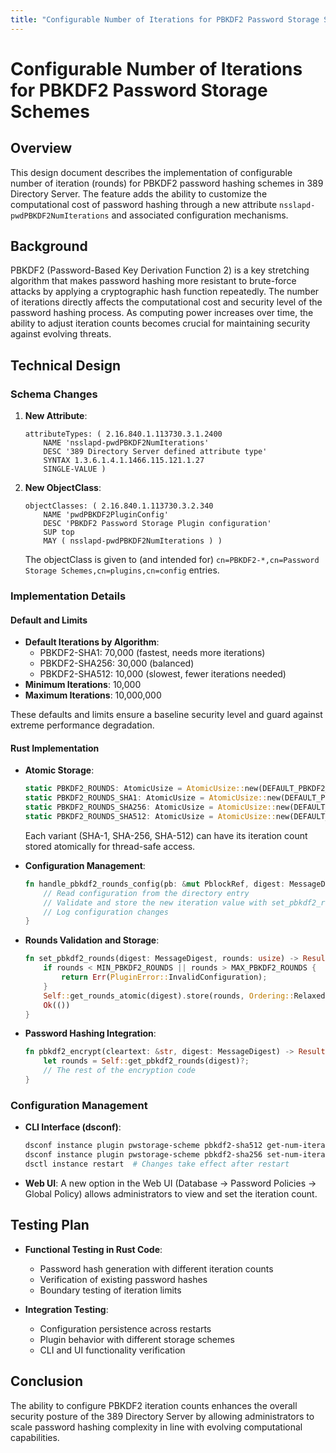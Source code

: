 ```yaml
---
title: "Configurable Number of Iterations for PBKDF2 Password Storage Schemes"
---
```


# Configurable Number of Iterations for PBKDF2 Password Storage Schemes

## Overview
This design document describes the implementation of configurable number of iteration (rounds) for PBKDF2 password hashing schemes in 389 Directory Server. The feature adds the ability to customize the computational cost of password hashing through a new attribute `nsslapd-pwdPBKDF2NumIterations` and associated configuration mechanisms.

## Background
PBKDF2 (Password-Based Key Derivation Function 2) is a key stretching algorithm that makes password hashing more resistant to brute-force attacks by applying a cryptographic hash function repeatedly. The number of iterations directly affects the computational cost and security level of the password hashing process. As computing power increases over time, the ability to adjust iteration counts becomes crucial for maintaining security against evolving threats.

## Technical Design

### Schema Changes
1. **New Attribute**:
   ```ldif
   attributeTypes: ( 2.16.840.1.113730.3.1.2400
       NAME 'nsslapd-pwdPBKDF2NumIterations'
       DESC '389 Directory Server defined attribute type'
       SYNTAX 1.3.6.1.4.1.1466.115.121.1.27
       SINGLE-VALUE )
   ```

2. **New ObjectClass**:
   ```ldif
   objectClasses: ( 2.16.840.1.113730.3.2.340
       NAME 'pwdPBKDF2PluginConfig'
       DESC 'PBKDF2 Password Storage Plugin configuration'
       SUP top
       MAY ( nsslapd-pwdPBKDF2NumIterations ) )
   ```

   The objectClass is given to (and intended for) `cn=PBKDF2-*,cn=Password Storage Schemes,cn=plugins,cn=config` entries.

### Implementation Details

#### Default and Limits
- **Default Iterations by Algorithm**:
  - PBKDF2-SHA1: 70,000 (fastest, needs more iterations)
  - PBKDF2-SHA256: 30,000 (balanced)
  - PBKDF2-SHA512: 10,000 (slowest, fewer iterations needed)
- **Minimum Iterations**: 10,000  
- **Maximum Iterations**: 10,000,000

These defaults and limits ensure a baseline security level and guard against extreme performance degradation.

#### Rust Implementation
- **Atomic Storage**:
  ```rust
  static PBKDF2_ROUNDS: AtomicUsize = AtomicUsize::new(DEFAULT_PBKDF2_SHA1_ROUNDS);
  static PBKDF2_ROUNDS_SHA1: AtomicUsize = AtomicUsize::new(DEFAULT_PBKDF2_SHA1_ROUNDS);
  static PBKDF2_ROUNDS_SHA256: AtomicUsize = AtomicUsize::new(DEFAULT_PBKDF2_SHA256_ROUNDS);
  static PBKDF2_ROUNDS_SHA512: AtomicUsize = AtomicUsize::new(DEFAULT_PBKDF2_SHA512_ROUNDS);
  ```

  Each variant (SHA-1, SHA-256, SHA-512) can have its iteration count stored atomically for thread-safe access.

- **Configuration Management**:
  ```rust
  fn handle_pbkdf2_rounds_config(pb: &mut PblockRef, digest: MessageDigest) -> Result<(), PluginError> {
      // Read configuration from the directory entry
      // Validate and store the new iteration value with set_pbkdf2_rounds() call
      // Log configuration changes
  }
  ```

- **Rounds Validation and Storage**:
  ```rust
  fn set_pbkdf2_rounds(digest: MessageDigest, rounds: usize) -> Result<(), PluginError> {
      if rounds < MIN_PBKDF2_ROUNDS || rounds > MAX_PBKDF2_ROUNDS {
          return Err(PluginError::InvalidConfiguration);
      }
      Self::get_rounds_atomic(digest).store(rounds, Ordering::Relaxed);
      Ok(())
  }
  ```

- **Password Hashing Integration**:
  ```rust
  fn pbkdf2_encrypt(cleartext: &str, digest: MessageDigest) -> Result<String, PluginError> {
      let rounds = Self::get_pbkdf2_rounds(digest)?;
      // The rest of the encryption code
  }
  ```

### Configuration Management
- **CLI Interface (dsconf)**:
  ```bash
  dsconf instance plugin pwstorage-scheme pbkdf2-sha512 get-num-iterations
  dsconf instance plugin pwstorage-scheme pbkdf2-sha256 set-num-iterations 15000
  dsctl instance restart  # Changes take effect after restart
  ```
- **Web UI**:
  A new option in the Web UI (Database -> Password Policies -> Global Policy) allows administrators to view and set the iteration count.

## Testing Plan
- **Functional Testing in Rust Code**:
   - Password hash generation with different iteration counts
   - Verification of existing password hashes
   - Boundary testing of iteration limits

- **Integration Testing**:
   - Configuration persistence across restarts
   - Plugin behavior with different storage schemes
   - CLI and UI functionality verification

## Conclusion
The ability to configure PBKDF2 iteration counts enhances the overall security posture of the 389 Directory Server by allowing administrators to scale password hashing complexity in line with evolving computational capabilities.
